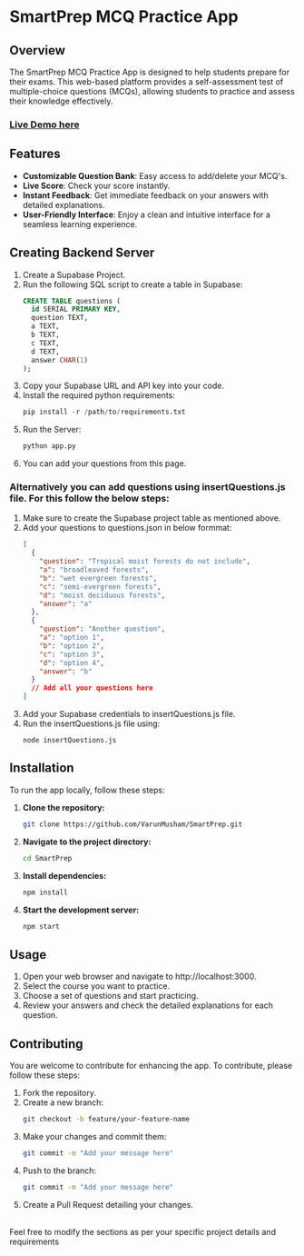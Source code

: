 # SmartPrep MCQ Practice App

## Overview
The SmartPrep MCQ Practice App is designed to help students prepare for their exams. This web-based platform provides a self-assessment test of multiple-choice questions (MCQs), allowing students to practice and assess their knowledge effectively.

### [Live Demo here](https://smartprep.vercel.app)



## Features
- **Customizable Question Bank**: Easy access to add/delete your MCQ's.
- **Live Score**: Check your score instantly.
- **Instant Feedback**: Get immediate feedback on your answers with detailed explanations.
- **User-Friendly Interface**: Enjoy a clean and intuitive interface for a seamless learning experience.


## Creating Backend Server
1. Create a Supabase Project.
2. Run the following SQL script to create a table in Supabase:
   ``` sql
   CREATE TABLE questions (
     id SERIAL PRIMARY KEY,
     question TEXT,
     a TEXT,
     b TEXT,
     c TEXT,
     d TEXT,
     answer CHAR(1)
   );
3. Copy your Supabase URL and API key into your code.
4. Install the required python requirements:
   ``` python
   pip install -r /path/to/requirements.txt
5. Run the Server:
   ``` python
   python app.py
6. You can add your questions from this page.

### Alternatively you can add questions using insertQuestions.js file. For this follow the below steps:
1. Make sure to create the Supabase project table as mentioned above.
2. Add your questions to questions.json in below formmat:
   ``` json
   [
     {
       "question": "Tropical moist forests do not include",
       "a": "broadleaved forests",
       "b": "wet evergreen forests",
       "c": "semi-evergreen forests",
       "d": "moist deciduous forests",
       "answer": "a"
     },
     {
       "question": "Another question",
       "a": "option 1",
       "b": "option 2",
       "c": "option 3",
       "d": "option 4",
       "answer": "b"
     }
     // Add all your questions here
   ]
3. Add your Supabase credentials to insertQuestions.js file.
4. Run the insertQuestions.js file using:
   ``` node
   node insertQuestions.js 
## Installation
To run the app locally, follow these steps:

1. **Clone the repository:**
   ```bash
   git clone https://github.com/VarunMusham/SmartPrep.git
2. **Navigate to the project directory:**
   ```bash
   cd SmartPrep
3. **Install dependencies:**
   ```bash
   npm install
4. **Start the development server:**
   ```bash
   npm start

## Usage
1. Open your web browser and navigate to http://localhost:3000.
2. Select the course you want to practice.
3. Choose a set of questions and start practicing.
4. Review your answers and check the detailed explanations for each question.



## Contributing
You are welcome to contribute for enhancing the app. To contribute, please follow these steps:

1. Fork the repository.
2. Create a new branch:
   ```bash
   git checkout -b feature/your-feature-name
3. Make your changes and commit them:
   ```bash
   git commit -m "Add your message here"
4. Push to the branch:
   ```bash
   git commit -m "Add your message here"
5. Create a Pull Request detailing your changes.

<br>
Feel free to modify the sections as per your specific project details and requirements
